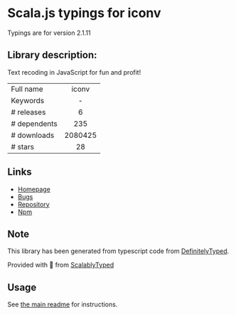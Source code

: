 
# Scala.js typings for iconv

Typings are for version 2.1.11

## Library description:
Text recoding in JavaScript for fun and profit!

|                    |                 |
| ------------------ | :-------------: |
| Full name          | iconv |
| Keywords           | - |
| # releases         | 6 |
| # dependents       | 235 |
| # downloads        | 2080425 |
| # stars            | 28 |

## Links
- [Homepage](https://github.com/bnoordhuis/node-iconv)
- [Bugs](https://github.com/bnoordhuis/node-iconv/issues)
- [Repository](https://github.com/bnoordhuis/node-iconv)
- [Npm](https://www.npmjs.com/package/iconv)
    


## Note
This library has been generated from typescript code from [DefinitelyTyped](https://definitelytyped.org).

Provided with :purple_heart: from [ScalablyTyped](https://github.com/oyvindberg/ScalablyTyped)

## Usage
See [the main readme](../../readme.md) for instructions.


